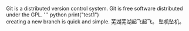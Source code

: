 Git is a distributed version control system.
Git is free software distributed under the GPL.
''' python
print("test1")  
creating a new branch is quick and simple.
芜湖芜湖起飞起飞。
坠机坠机。